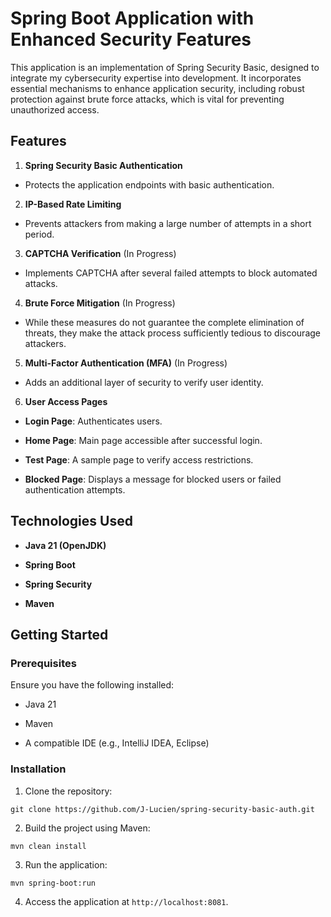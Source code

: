 # Spring Boot Application with Enhanced Security Features

This application is an implementation of Spring Security Basic, designed to integrate my cybersecurity expertise into development. It incorporates essential mechanisms to enhance application security, including robust protection against brute force attacks, which is vital for preventing unauthorized access.

## Features

1. **Spring Security Basic Authentication**
  
  - Protects the application endpoints with basic authentication.
2. **IP-Based Rate Limiting**
  
  - Prevents attackers from making a large number of attempts in a short period.
3. **CAPTCHA Verification** (In Progress)
  
  - Implements CAPTCHA after several failed attempts to block automated attacks.
4. **Brute Force Mitigation** (In Progress)
  
  - While these measures do not guarantee the complete elimination of threats, they make the attack process sufficiently tedious to discourage attackers.
5. **Multi-Factor Authentication (MFA)** (In Progress)
  
  - Adds an additional layer of security to verify user identity.
6. **User Access Pages**
  
  - **Login Page**: Authenticates users.
    
  - **Home Page**: Main page accessible after successful login.
    
  - **Test Page**: A sample page to verify access restrictions.
    
  - **Blocked Page**: Displays a message for blocked users or failed authentication attempts.
    

## Technologies Used

- **Java 21 (OpenJDK)**
  
- **Spring Boot**
  
- **Spring Security**
  
- **Maven**
  

## Getting Started

### Prerequisites

Ensure you have the following installed:

- Java 21
  
- Maven
  
- A compatible IDE (e.g., IntelliJ IDEA, Eclipse)
  

### Installation

1. Clone the repository:
  
  ```
  git clone https://github.com/J-Lucien/spring-security-basic-auth.git
  ```
  
2. Build the project using Maven:
  
  ```
  mvn clean install
  ```
  
3. Run the application:
  
  ```
  mvn spring-boot:run
  ```
  
4. Access the application at `http://localhost:8081`.
